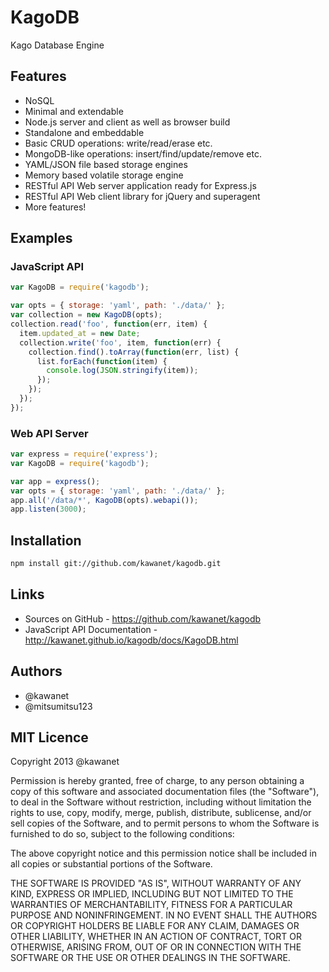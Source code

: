 # KagoDB

Kago Database Engine

## Features

- NoSQL
- Minimal and extendable
- Node.js server and client as well as browser build
- Standalone and embeddable
- Basic CRUD operations: write/read/erase etc.
- MongoDB-like operations: insert/find/update/remove etc.
- YAML/JSON file based storage engines
- Memory based volatile storage engine
- RESTful API Web server application ready for Express.js
- RESTful API Web client library for jQuery and superagent
- More features!

## Examples

### JavaScript API

```js
var KagoDB = require('kagodb');

var opts = { storage: 'yaml', path: './data/' };
var collection = new KagoDB(opts);
collection.read('foo', function(err, item) {
  item.updated_at = new Date;
  collection.write('foo', item, function(err) {
    collection.find().toArray(function(err, list) {
      list.forEach(function(item) {
        console.log(JSON.stringify(item));
      });
    });
  });
});
```

### Web API Server

```js
var express = require('express');
var KagoDB = require('kagodb');

var app = express();
var opts = { storage: 'yaml', path: './data/' };
app.all('/data/*', KagoDB(opts).webapi());
app.listen(3000);
```

## Installation

```sh
npm install git://github.com/kawanet/kagodb.git
```

## Links

- Sources on GitHub - https://github.com/kawanet/kagodb
- JavaScript API Documentation - http://kawanet.github.io/kagodb/docs/KagoDB.html

## Authors

- @kawanet
- @mitsumitsu123

## MIT Licence

Copyright 2013 @kawanet

Permission is hereby granted, free of charge, to any person obtaining
a copy of this software and associated documentation files (the
"Software"), to deal in the Software without restriction, including
without limitation the rights to use, copy, modify, merge, publish,
distribute, sublicense, and/or sell copies of the Software, and to
permit persons to whom the Software is furnished to do so, subject to
the following conditions:

The above copyright notice and this permission notice shall be
included in all copies or substantial portions of the Software.

THE SOFTWARE IS PROVIDED "AS IS", WITHOUT WARRANTY OF ANY KIND,
EXPRESS OR IMPLIED, INCLUDING BUT NOT LIMITED TO THE WARRANTIES OF
MERCHANTABILITY, FITNESS FOR A PARTICULAR PURPOSE AND
NONINFRINGEMENT. IN NO EVENT SHALL THE AUTHORS OR COPYRIGHT HOLDERS BE
LIABLE FOR ANY CLAIM, DAMAGES OR OTHER LIABILITY, WHETHER IN AN ACTION
OF CONTRACT, TORT OR OTHERWISE, ARISING FROM, OUT OF OR IN CONNECTION
WITH THE SOFTWARE OR THE USE OR OTHER DEALINGS IN THE SOFTWARE.
